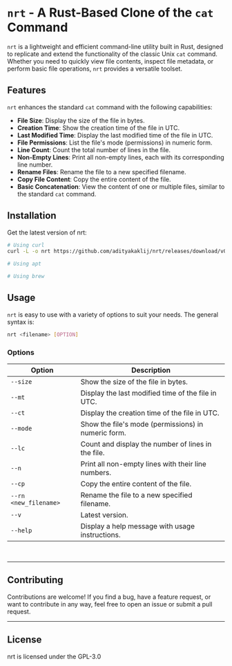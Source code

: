 # `nrt` - A Rust-Based Clone of the `cat` Command

`nrt` is a lightweight and efficient command-line utility built in Rust, designed to replicate and extend the functionality of the classic Unix `cat` command.
Whether you need to quickly view file contents, inspect file metadata, or perform basic file operations, `nrt` provides a versatile toolset.

## Features

`nrt` enhances the standard `cat` command with the following capabilities:

- **File Size**: Display the size of the file in bytes.
- **Creation Time**: Show the creation time of the file in UTC.
- **Last Modified Time**: Display the last modified time of the file in UTC.
- **File Permissions**: List the file's mode (permissions) in numeric form.
- **Line Count**: Count the total number of lines in the file.
- **Non-Empty Lines**: Print all non-empty lines, each with its corresponding line number.
- **Rename Files**: Rename the file to a new specified filename.
- **Copy File Content**: Copy the entire content of the file.
- **Basic Concatenation**: View the content of one or multiple files, similar to the standard `cat` command.

## Installation

Get the latest version of nrt:

```sh
# Using curl
curl -L -o nrt https://github.com/adityakaklij/nrt/releases/download/v0.1.0/nrt && chmod +x nrt && sudo mv nrt /usr/local/bin/

# Using apt

# Using brew

```


## Usage

`nrt` is easy to use with a variety of options to suit your needs. 
The general syntax is:

```sh
nrt <filename> [OPTION]
```

### Options

| Option               | Description                                               |
|----------------------|-----------------------------------------------------------|
| `--size`             | Show the size of the file in bytes.                        |
| `--mt`               | Display the last modified time of the file in UTC.         |
| `--ct`               | Display the creation time of the file in UTC.              |
| `--mode`             | Show the file's mode (permissions) in numeric form.        |
| `--lc`               | Count and display the number of lines in the file.         |
| `--n`                | Print all non-empty lines with their line numbers.         |
| `--cp`               | Copy the entire content of the file.                       |
| `--rn <new_filename>`| Rename the file to a new specified filename.               |
| `--v`             | Latest version.                                               |
| `--help`             | Display a help message with usage instructions.            |



<br>
<hr>

## Contributing
Contributions are welcome! If you find a bug, have a feature request, or want to contribute in any way, feel free to open an issue or submit a pull request.

<hr>

## License
nrt is licensed under the GPL-3.0